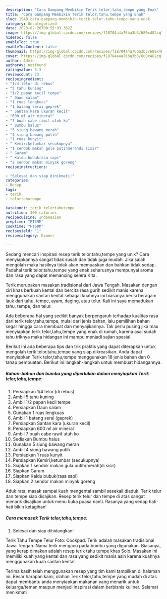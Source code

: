 ```yaml
---
description: "Cara Gampang Membikin Terik telor,tahu,tempe yang Enak"
title: "Cara Gampang Membikin Terik telor,tahu,tempe yang Enak"
slug: 1940-cara-gampang-membikin-terik-telor-tahu-tempe-yang-enak
category: Uncategorized
date: 2023-02-20T00:55:03.362Z
image: https://img-global.cpcdn.com/recipes/f18704a4a76ba3b3/680x482cq70/terik-telortahutempe-foto-resep-utama.jpg
hideToc: false
enableToc: true
enableTocContent: false
thumbnail: https://img-global.cpcdn.com/recipes/f18704a4a76ba3b3/680x482cq70/terik-telortahutempe-foto-resep-utama.jpg
cover: https://img-global.cpcdn.com/recipes/f18704a4a76ba3b3/680x482cq70/terik-telortahutempe-foto-resep-utama.jpg
author: Admin
authorAv: notfound
ratingvalue: 3.3
reviewcount: 23
recipeingredient:
- "1/4 telor di rebus"
- "5 tahu kuning"
- "1/2 papan kecil tempe"
- " Daun salam"
- "1 ruas lengkuas"
- "1 batang serai geprek"
- " Santan kara ukuran kecil"
- "600 ml air mineral"
- "7 buah cabe rawit utuh ko"
- " Bumbu halus"
- "5 siung bawang merah"
- "4 siung bawang putih"
- "1 ruas kunyit"
- " Kemiriketumbar secukupnya"
- "1 sendok makan gula putihmerahdi sisir"
- " Garam"
- " Kaldu bubukrasa sapi"
- "2 sendor makan minyak goreng"
recipeinstructions:

- "Selesai dan siap dinikmati!"
categories:
- Resep
tags:
- terik
- telortahutempe

katakunci: terik telortahutempe 
nutrition: 300 calories
recipecuisine: Indonesian
preptime: "PT39M"
cooktime: "PT60M"
recipeyield: "1"
recipecategory: Dinner

---
```





Sedang mencari inspirasi resep terik telor,tahu,tempe yang unik? Cara menyiapkannya sangat tidak susah dan tidak juga mudah. Jika salah mengolah maka hasilnya tidak akan memuaskan dan bahkan tidak sedap. Padahal terik telor,tahu,tempe yang enak seharusnya mempunyai aroma dan rasa yang dapat memancing selera Kita.





Terik merupakan masakan tradisional dari Jawa Tengah. Masakan dengan ciri khas berkuah kental dan bercita rasa gurih sedikit manis karena menggunakan santan kental sebagai kuahnya ini biasanya berisi beragam lauk dari tahu, tempe, ayam, daging, atau telur. Kali ini saya memadukan tahu, tempe, dan telur.

Ada beberapa hal yang sedikit banyak berpengaruh terhadap kualitas rasa dari terik telor,tahu,tempe, mulai dari jenis bahan, lalu pemilihan bahan segar hingga cara membuat dan menyajikannya. Tak perlu pusing jika mau menyiapkan terik telor,tahu,tempe yang enak di rumah, karena asal sudah tahu triknya maka hidangan ini mampu menjadi sajian spesial.






Berikut ini ada beberapa tips dan trik praktis yang dapat diterapkan untuk mengolah terik telor,tahu,tempe yang siap dikreasikan. Anda dapat menyiapkan Terik telor,tahu,tempe menggunakan 18 jenis bahan dan 0 tahap pembuatan. Berikut ini langkah-langkah untuk membuat hidangannya.

<!--inarticleads1-->

##### Bahan-bahan dan bumbu yang diperlukan dalam menyiapkan Terik telor,tahu,tempe:

1. Persiapkan 1/4 telor (di rebus)
1. Ambil 5 tahu kuning
1. Ambil 1/2 papan kecil tempe
1. Persiapkan  Daun salam
1. Gunakan 1 ruas lengkuas
1. Ambil 1 batang serai (geprek)
1. Persiapkan  Santan kara (ukuran kecil)
1. Persiapkan 600 ml air mineral
1. Ambil 7 buah cabe rawit utuh ko
1. Sediakan  Bumbu halus
1. Gunakan 5 siung bawang merah
1. Ambil 4 siung bawang putih
1. Persiapkan 1 ruas kunyit
1. Persiapkan  Kemiri,ketumbar (secukupnya)
1. Siapkan 1 sendok makan gula putih/merah(di sisir)
1. Siapkan  Garam
1. Siapkan  Kaldu bubuk(rasa sapi)
1. Siapkan 2 sendor makan minyak goreng


Aduk rata, masak sampai kuah mengental sambil sesekali diaduk. Terik telur dan tempe siap disajikan. Resep terik telur dan tempe di atas sangat menarik disajikan untuk menu buka puasa nanti. Rasanya yang sedap hati-hati bikin ketagihan! 

<!--inarticleads2-->

##### Cara memasak Terik telor,tahu,tempe:


1. Selesai dan siap dihidangkan!

Terik Tahu Tempe Telur Foto: Cookpad. Terik adalah masakan tradisional Jawa Tengah. Nama terik mengacu pada bumbu yang digunakan. Biasanya, yang kerap dimakan adalah resep terik tahu tempe khas Solo. Masakan ini memiliki kuah yang kental dan rasa yang sedikit manis asin karena kuahnya menggunakan kuah santan kental. 

Terima kasih telah menggunakan resep yang tim kami tampilkan di halaman ini. Besar harapan kami, olahan Terik telor,tahu,tempe yang mudah di atas dapat membantu anda menyiapkan makanan yang menarik untuk keluarga/teman maupun menjadi inspirasi dalam berbisnis kuliner. Selamat menikmati

